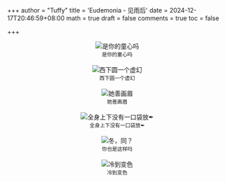 +++
author = "Tuffy"
title = 'Eudemonia - 见雨后'
date = 2024-12-17T20:46:59+08:00
math = true 
draft = false
comments = true
toc = false

+++

<div style="display: flex; justify-content: center; flex-direction: column; align-items: center;">
  <img src="/images/chuiyachiya.jpg" alt="是你的童心吗" class="img-apple">
  <small style="text-align: center;">是你的童心吗</small>
</div>


<br>

<div style="display: flex; justify-content: center; flex-direction: column; align-items: center;">
  <img src="/images/down_sun.jpg" alt="西下圆一个虚幻" class="img-apple">
  <small style="text-align: center;">西下圆一个虚幻</small>
</div>

<br>

<div style="display: flex; justify-content: center; flex-direction: column; align-items: center;">
  <img src="/images/white_tower.jpg" alt="她善画眉" class="img-apple">
  <small style="text-align: center;">她善画眉</small>
</div>

<br>

<div style="display: flex; justify-content: center; flex-direction: column; align-items: center;">
  <img src="/images/mememe.jpg" alt="全身上下没有一口袋放✒" class="img-apple">
  <small style="text-align: center;">全身上下没有一口袋放✒</small>
</div>

<br>

<div style="display: flex; justify-content: center; flex-direction: column; align-items: center;">
  <img src="/images/same_thing.jpg" alt="冬，同？"class="img-apple">
  <small style="text-align: center;">你也是这样吗</small>
</div>

<br>

<div style="display: flex; justify-content: center; flex-direction: column; align-items: center;">
  <img src="/images/blue_me.jpg" alt="冷到变色"class="img-apple">
  <small style="text-align: center;">冷到变色</small>
</div>